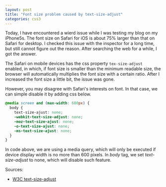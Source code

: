 ```yaml
---
layout: post
title: "Font size problem caused by text-size-adjust"
categories: css3
---
```

Today, I have encountered a wierd issue while I was testing my blog on my iPhone5s. The font size on Safari for iOS is about 75% larger than that on Safari for desktop. I checked this issue with the inspector for a long time, but still cannot figure out the reason. After searching the web for a while, I got the answer.

The Safari on mobile devices has the css property `tex-size-adjust` enabled, in which, if font size is smaller than the minimum readable size, the browser will automatically multiplies the font size with a certain ratio. After I increased the font size a little bit, the issue was gone.

However, you may disagree with Safari's interests on font. In that case, we can simple disable it by adding css below.

``` css
@media screen and (max-width: 600px) {
  body {
    text-size-ajust: none;
    -webkit-text-size-adjust: none;
    -moz-text-size-ajust: none;
    -o-text-size-ajust: none;
    -ms-text-size-ajust: none;
  }
}
```

In code above, we are using a media query, which will only be executed if device display width is no more than 600 pixels. In *body* tag, we set *text-size-adjust* to none, which will disable such feature.


Sources:

- [W3C text-size-adjust](http://dev.w3.org/csswg/css-size-adjust/)
